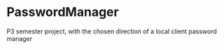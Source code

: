 # PasswordManager
P3 semester project, with the chosen direction of a local client password manager
